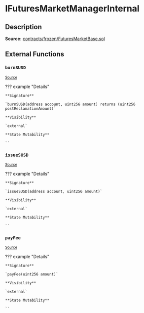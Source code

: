 # IFuturesMarketManagerInternal

## Description

**Source:** [contracts/frozen/FuturesMarketBase.sol](https://github.com/Synthetixio/synthetix/tree/v2.86.0-alpha/contracts/frozen/FuturesMarketBase.sol)

## External Functions

### `burnSUSD`

<sub>[Source](https://github.com/Synthetixio/synthetix/tree/v2.86.0-alpha/contracts/frozen/FuturesMarketBase.sol#L75)</sub>

??? example "Details"

    **Signature**

    `burnSUSD(address account, uint256 amount) returns (uint256 postReclamationAmount)`

    **Visibility**

    `external`

    **State Mutability**

    ``

### `issueSUSD`

<sub>[Source](https://github.com/Synthetixio/synthetix/tree/v2.86.0-alpha/contracts/frozen/FuturesMarketBase.sol#L73)</sub>

??? example "Details"

    **Signature**

    `issueSUSD(address account, uint256 amount)`

    **Visibility**

    `external`

    **State Mutability**

    ``

### `payFee`

<sub>[Source](https://github.com/Synthetixio/synthetix/tree/v2.86.0-alpha/contracts/frozen/FuturesMarketBase.sol#L77)</sub>

??? example "Details"

    **Signature**

    `payFee(uint256 amount)`

    **Visibility**

    `external`

    **State Mutability**

    ``
